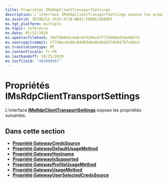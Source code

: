 ```yaml
---
title: Propriétés IMsRdpClientTransportSettings
description: L’interface IMsRdpClientTransportSettings expose les propriétés suivantes.
ms.assetid: 3D70D211-3525-471B-BB41-F0D8CC4DEBEF
ms.tgt_platform: multiple
ms.topic: reference
ms.date: 05/31/2018
ms.openlocfilehash: 39d79b0ddc8a6cbf42dbc6f7732880a934e88d74
ms.sourcegitcommit: 57758ecb246c84d65e6e0e4bd5570d9176fa39cd
ms.translationtype: MT
ms.contentlocale: fr-FR
ms.lasthandoff: 10/25/2019
ms.locfileid: "103940367"
---
```

# <a name="imsrdpclienttransportsettings-properties"></a>Propriétés IMsRdpClientTransportSettings

L’interface [**IMsRdpClientTransportSettings**](imsrdpclienttransportsettings.md) expose les propriétés suivantes.

## <a name="in-this-section"></a>Dans cette section

-   [**Propriété GatewayCredsSource**](imsrdpclienttransportsettings-gatewaycredssource.md)
-   [**Propriété GatewayDefaultUsageMethod**](imsrdpclienttransportsettings-gatewaydefaultusagemethod.md)
-   [**Propriété GatewayHostname**](imsrdpclienttransportsettings-gatewayhostname.md)
-   [**Propriété GatewayIsSupported**](imsrdpclienttransportsettings-gatewayissupported.md)
-   [**Propriété GatewayProfileUsageMethod**](imsrdpclienttransportsettings-gatewayprofileusagemethod.md)
-   [**Propriété GatewayUsageMethod**](imsrdpclienttransportsettings-gatewayusagemethod.md)
-   [**Propriété GatewayUserSelectedCredsSource**](imsrdpclienttransportsettings-gatewayuserselectedcredssource.md)

 

 




